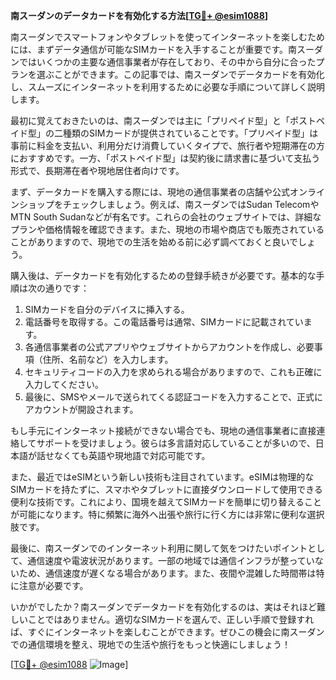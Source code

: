 **南スーダンのデータカードを有効化する方法[[TG💪+ @esim1088](https://t.me/s/esim1088)]**

南スーダンでスマートフォンやタブレットを使ってインターネットを楽しむためには、まずデータ通信が可能なSIMカードを入手することが重要です。南スーダンではいくつかの主要な通信事業者が存在しており、その中から自分に合ったプランを選ぶことができます。この記事では、南スーダンでデータカードを有効化し、スムーズにインターネットを利用するために必要な手順について詳しく説明します。

最初に覚えておきたいのは、南スーダンでは主に「プリペイド型」と「ポストペイド型」の二種類のSIMカードが提供されていることです。「プリペイド型」は事前に料金を支払い、利用分だけ消費していくタイプで、旅行者や短期滞在の方におすすめです。一方、「ポストペイド型」は契約後に請求書に基づいて支払う形式で、長期滞在者や現地居住者向けです。

まず、データカードを購入する際には、現地の通信事業者の店舗や公式オンラインショップをチェックしましょう。例えば、南スーダンではSudan TelecomやMTN South Sudanなどが有名です。これらの会社のウェブサイトでは、詳細なプランや価格情報を確認できます。また、現地の市場や商店でも販売されていることがありますので、現地での生活を始める前に必ず調べておくと良いでしょう。

購入後は、データカードを有効化するための登録手続きが必要です。基本的な手順は次の通りです：
1. SIMカードを自分のデバイスに挿入する。
2. 電話番号を取得する。この電話番号は通常、SIMカードに記載されています。
3. 各通信事業者の公式アプリやウェブサイトからアカウントを作成し、必要事項（住所、名前など）を入力します。
4. セキュリティコードの入力を求められる場合がありますので、これも正確に入力してください。
5. 最後に、SMSやメールで送られてくる認証コードを入力することで、正式にアカウントが開設されます。

もし手元にインターネット接続ができない場合でも、現地の通信事業者に直接連絡してサポートを受けましょう。彼らは多言語対応していることが多いので、日本語が話せなくても英語や現地語で対応可能です。

また、最近ではeSIMという新しい技術も注目されています。eSIMは物理的なSIMカードを持たずに、スマホやタブレットに直接ダウンロードして使用できる便利な技術です。これにより、国境を越えてSIMカードを簡単に切り替えることが可能になります。特に頻繁に海外へ出張や旅行に行く方には非常に便利な選択肢です。

最後に、南スーダンでのインターネット利用に関して気をつけたいポイントとして、通信速度や電波状況があります。一部の地域では通信インフラが整っていないため、通信速度が遅くなる場合があります。また、夜間や混雑した時間帯は特に注意が必要です。

いかがでしたか？南スーダンでデータカードを有効化するのは、実はそれほど難しいことではありません。適切なSIMカードを選んで、正しい手順で登録すれば、すぐにインターネットを楽しむことができます。ぜひこの機会に南スーダンでの通信環境を整え、現地での生活や旅行をもっと快適にしましょう！

[[TG💪+ @esim1088](https://t.me/s/esim1088) ![Image](https://i.postimg.cc/Y0z9fWf4/image.png)]